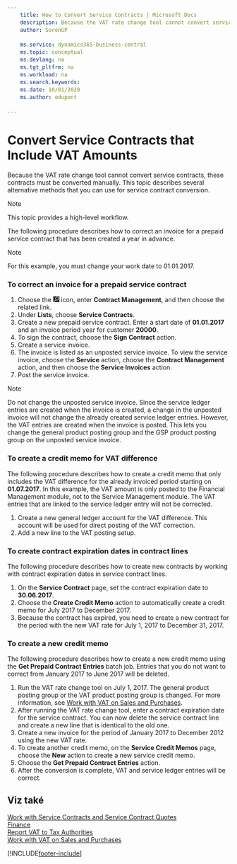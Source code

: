 ```yaml
---
    title: How to Convert Service Contracts | Microsoft Docs
    description: Because the VAT rate change tool cannot convert service contracts, these contracts must be converted manually. This topic describes several alternative methods that you can use for service contract conversion.
    author: SorenGP

    ms.service: dynamics365-business-central
    ms.topic: conceptual
    ms.devlang: na
    ms.tgt_pltfrm: na
    ms.workload: na
    ms.search.keywords:
    ms.date: 10/01/2020
    ms.author: edupont

---
```

# Convert Service Contracts that Include VAT Amounts
Because the VAT rate change tool cannot convert service contracts, these contracts must be converted manually. This topic describes several alternative methods that you can use for service contract conversion.

> [!NOTE]  
> This topic provides a high-level workflow.

The following procedure describes how to correct an invoice for a prepaid service contract that has been created a year in advance.

> [!NOTE]  
> For this example, you must change your work date to 01.01.2017.

### To correct an invoice for a prepaid service contract
1. Choose the ![Lightbulb that opens the Tell Me feature](media/ui-search/search_small.png "Tell me what you want to do") icon, enter **Contract Management**, and then choose the related link.
2. Under **Lists**, choose **Service Contracts**.
3. Create a new prepaid service contract. Enter a start date of **01.01.2017** and an invoice period year for customer **20000**.
4. To sign the contract, choose the **Sign Contract** action.
5. Create a service invoice.
6. The invoice is listed as an unposted service invoice. To view the service invoice, choose the **Service** action, choose the **Contract Management** action, and then choose the **Service Invoices** action.
7. Post the service invoice.

> [!NOTE]  
> Do not change the unposted service invoice. Since the service ledger entries are created when the invoice is created, a change in the unposted invoice will not change the already created service ledger entries. However, the VAT entries are created when the invoice is posted. This lets you change the general product posting group and the GSP product posting group on the unposted service invoice.

### To create a credit memo for VAT difference
The following procedure describes how to create a credit memo that only includes the VAT difference for the already invoiced period starting on **01.07.2017**. In this example, the VAT amount is only posted to the Financial Management module, not to the Service Management module. The VAT entries that are linked to the service ledger entry will not be corrected.

1. Create a new general ledger account for the VAT difference. This account will be used for direct posting of the VAT correction.
2. Add a new line to the VAT posting setup.

### To create contract expiration dates in contract lines
The following procedure describes how to create new contracts by working with contract expiration dates in service contract lines.

1. On the **Service Contract** page, set the contract expiration date to **30.06.2017**.
2. Choose the **Create Credit Memo** action to automatically create a credit memo for July 2017 to December 2017.
3. Because the contract has expired, you need to create a new contract for the period with the new VAT rate for July 1, 2017 to December 31, 2017.

### To create a new credit memo
The following procedure describes how to create a new credit memo using the **Get Prepaid Contract Entries** batch job. Entries that you do not want to correct from January 2017 to June 2017 will be deleted.

1. Run the VAT rate change tool on July 1, 2017. The general product posting group or the VAT product posting group is changed. For more information, see [Work with VAT on Sales and Purchases](finance-work-with-vat.md).
2. After running the VAT rate change tool, enter a contract expiration date for the service contract. You can now delete the service contract line and create a new line that is identical to the old one.
3. Create a new invoice for the period of January 2017 to December 2012 using the new VAT rate.
4. To create another credit memo, on the **Service Credit Memos** page, choose the **New** action to create a new service credit memo.
5. Choose the **Get Prepaid Contract Entries** action.
6. After the conversion is complete, VAT and service ledger entries will be correct.

## Viz také
[Work with Service Contracts and Service Contract Quotes](service-how-to-create-service-contracts-and-service-contract-quotes.md)  
[Finance](finance.md)  
[Report VAT to Tax Authorities](finance-how-report-vat.md)  
[Work with VAT on Sales and Purchases](finance-work-with-vat.md)


[!INCLUDE[footer-include](includes/footer-banner.md)]